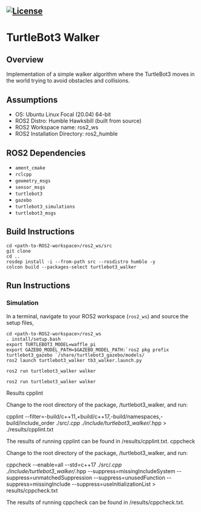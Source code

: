 [![License](https://img.shields.io/badge/License-Apache%202.0-blue.svg)](https://opensource.org/licenses/Apache-2.0)
---

# TurtleBot3 Walker

## Overview 

Implementation of a simple walker algorithm where the TurtleBot3 moves in the world trying to avoid obstacles and collisions. 

## Assumptions
* OS: Ubuntu Linux Focal (20.04) 64-bit
* ROS2 Distro: Humble Hawksbill (built from source)
* ROS2 Workspace name: ros2_ws 
* ROS2 Installation Directory: ros2_humble

## ROS2 Dependencies
* ```ament_cmake```
* ```rclcpp```
* ```geometry_msgs```
* ```sensor_msgs```
* ```turtlebot3```
* ```gazebo```
* ```turtlebot3_simulations```
* ```turtlebot3_msgs```



## Build Instructions
```
cd <path-to-ROS2-workspace>/ros2_ws/src
git clone 
cd ..  
rosdep install -i --from-path src --rosdistro humble -y
colcon build --packages-select turtlebot3_walker
```

## Run Instructions

### Simulation

In a terminal, navigate to your ROS2 workspace (```ros2_ws```) and source the setup files,
```
cd <path-to-ROS2-workspace>/ros2_ws
. install/setup.bash
export TURTLEBOT3_MODEL=waffle_pi
export GAZEBO_MODEL_PATH=$GAZEBO_MODEL_PATH:`ros2 pkg prefix turtlebot3_gazebo `/share/turtlebot3_gazebo/models/
ros2 launch turtlebot3_walker tb3_walker.launch.py
```
```
ros2 run turtlebot3_walker walker
```
```
ros2 run turtlebot3_walker walker
```

Results
cpplint

Change to the root directory of the package, /turtlebot3_walker, and run:

cpplint --filter=-build/c++11,+build/c++17,-build/namespaces,-build/include_order ./src/*.cpp ./include/turtlebot3_walker/*.hpp > ./results/cpplint.txt

The results of running cpplint can be found in /results/cpplint.txt.
cppcheck

Change to the root directory of the package, /turtlebot3_walker, and run:

cppcheck --enable=all --std=c++17 ./src/*.cpp ./include/turtlebot3_walker/*.hpp --suppress=missingIncludeSystem --suppress=unmatchedSuppression --suppress=unusedFunction --suppress=missingInclude --suppress=useInitializationList > results/cppcheck.txt

The results of running cppcheck can be found in /results/cppcheck.txt.
